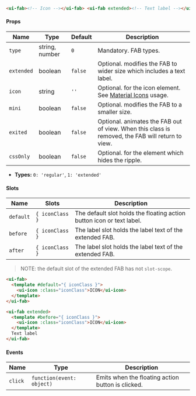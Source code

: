 ```html
<ui-fab><!-- Icon --></ui-fab> <ui-fab extended><!-- Text label --></ui-fab>
```

#### Props

| Name       | Type           | Default | Description                                                                                      |
| ---------- | -------------- | ------- | ------------------------------------------------------------------------------------------------ |
| `type`     | string, number | `0`     | Mandatory. FAB types.                                                                            |
| `extended` | boolean        | `false` | Optional. modifies the FAB to wider size which includes a text label.                            |
| `icon`     | string         | `''`    | Optional. for the icon element. See [Material Icons](/#/icons) usage.                            |
| `mini`     | boolean        | `false` | Optional. modifies the FAB to a smaller size.                                                    |
| `exited`   | boolean        | `false` | Optional. animates the FAB out of view. When this class is removed, the FAB will return to view. |
| `cssOnly`  | boolean        | `false` | Optional. for the element which hides the ripple.                                                |

- **Types:** `0: 'regular'`, `1: 'extended'`

#### Slots

| Name      | Slots           | Description                                                           |
| --------- | --------------- | --------------------------------------------------------------------- |
| `default` | `{ iconClass }` | The default slot holds the floating action button icon or text label. |
| `before`  | `{ iconClass }` | The label slot holds the label text of the extended FAB.              |
| `after`   | `{ iconClass }` | The label slot holds the label text of the extended FAB.              |

> NOTE: the default slot of the extended FAB has not `slot-scope`.

```html
<ui-fab>
  <template #default="{ iconClass }">
    <ui-icon :class="iconClass">ICON</ui-icon>
  </template>
</ui-fab>

<ui-fab extended>
  <template #before="{ iconClass }">
    <ui-icon :class="iconClass">ICON</ui-icon>
  </template>
  Text label
</ui-fab>
```

#### Events

| Name    | Type                      | Description                                       |
| ------- | ------------------------- | ------------------------------------------------- |
| `click` | `function(event: object)` | Emits when the floating action button is clicked. |
